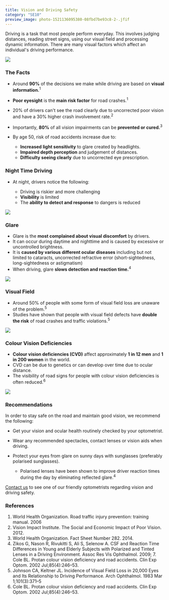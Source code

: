```yaml
---
title: Vision and Driving Safety
category: "SE10"
preview_image: photo-1521136095380-08fbd7be93c8-2-.jfif
---
```

<div class="employee-heading">

Driving is a task that most people perform everyday. This involves judging distances, reading street signs, using our visual field and processing dynamic information. There are many visual factors which affect an individual's driving performance.

![](/uploads/driving-sore-eyes.jpg)

### The Facts

* Around **90%** of the decisions we make while driving are based on **visual information.**<sup>1</sup>
* **Poor eyesight** is the **main risk factor** for road crashes.<sup>1</sup>
* 20% of drivers can't see the road clearly due to uncorrected poor vision and have a 30% higher crash involvement rate.<sup>2</sup>
* Importantly, **80%** of all vision impairments can be **prevented or cured.**<sup>3</sup>
* By age 50, risk of road accidents increase due to:

  * **Increased light sensitivity** to glare created by headlights.
  * **Impaired depth perception** and judgement of distances.
  * **Difficulty seeing clearly** due to uncorrected eye prescription.

### Night Time Driving

* At night, drivers notice the following:

  * Driving is riskier and more challenging
  * **Visibility** is limited
  * The **ability to detect and response** to dangers is reduced

![](/uploads/night-driving.jpg)

### Glare

* Glare is the **most complained about visual discomfort** by drivers.
* It can occur during daytime and nighttime and is caused by excessive or uncontrolled brightness.
* It is **caused by various different ocular diseases** including but not limited to cataracts, uncorrected refractive error (short-sightedness, long-sightedness or astigmatism)
* When driving, glare **slows detection and reaction time.**<sup>4</sup>

![](/uploads/glare-driving.jpg)

### Visual Field

* Around 50% of people with some form of visual field loss are unaware of the problem.<sup>5</sup>
* Studies have shown that people with visual field defects have **double the risk** of road crashes and traffic violations.<sup>5</sup>

![](/uploads/visual-field-driving.png)

### Colour Vision Deficiencies

* **Colour vision deficiencies (CVD)** affect approximately **1 in 12 men** and **1 in 200 women** in the world.
* CVD can be due to genetics or can develop over time due to ocular distance.
* The visibility of road signs for people with colour vision deficiencies is often reduced.<sup>6</sup>

![](/uploads/colour-vision-traffic-lights.jpg)

### Recommendations

In order to stay safe on the road and maintain good vision, we recommend the following:

* Get your vision and ocular health routinely checked by your optometrist.
* Wear any recommended spectacles, contact lenses or vision aids when driving.
* Protect your eyes from glare on sunny days with sunglasses (preferably polarised sunglasses).

  * ​Polarised lenses have been shown to improve driver reaction times during the day by eliminating reflected glare.<sup>4</sup>

[Contact us](https://www.innovativeeyecare.com.au/contact) to see one of our friendly optometrists regarding vision and driving safety.

### References

1. World Health Organization. Road traffic injury prevention: training manual. 2006
2. Vision Impact Institute. The Social and Economic Impact of Poor Vision. 2012.
3. World Health Organization. Fact Sheet Number 282. 2014.
4. Zikos G, Nason R, Rivukitti S, Ali S, Selenow A. CSF and Reaction Time Differences in Young and Elderly Subjects with Polarized and Tinted Lenses in a Driving Environment. Assoc Res Vis Ophthalmol. 2009; 7. Cole BL. Protan colour vision deficiency and road accidents. Clin Exp Optom. 2002 Jul;85(4):246–53.
5. Johnson CA, Keltner JL. Incidence of Visual Field Loss in 20,000 Eyes and Its Relationship to Driving Performance. Arch Ophthalmol. 1983 Mar 1;101(3):371–5
6. Cole BL. Protan colour vision deficiency and road accidents. Clin Exp Optom. 2002 Jul;85(4):246–53.